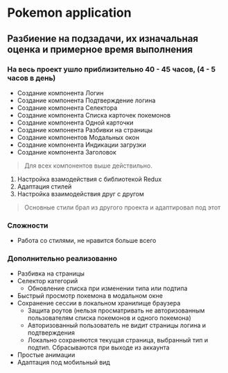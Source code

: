# Pokemon application

## Разбиение на подзадачи, их изначальная оценка и примерное время выполнения

### На весь проект ушло приблизительно 40 - 45 часов, (4 - 5 часов в день)
 * Создание компонента Логин
 * Создание компонента Подтверждение логина
 * Создание компонента Селектора
 * Создание компонента Списка карточек покемонов
 * Создание компонента Одной карточки
 * Создание компонента Разбивки на страницы
 * Создание компонентов Модальных окон
 * Создание компонента Индикации загрузки
 * Создание компонента Заголовок
    
 > Для всех компонентов выше действильно.

1. Настройка взамодействия с библиотекой Redux
2. Адаптация стилей
3. Настройка взаимодействия друг с другом

> Основные стили брал из другого проекта и адаптировал под этот

### Сложности
* Работа со стилями, не нравится больше всего


### Дополнительно реализованно

* Разбивка на страницы 
* Селектор категорий
    * Обновление списка при изменении типа или подтипа
* Быстрый просмотр покемона в модальном окне
* Сохранение сессии в локальном хранилище браузера
    * Защита роутов (нельзя просматривать не авторизованным пользователям списка покемонов и одного покемона)
    * Авторизованный пользователь не видит страницы логина и подтверждения
    * Локально сохраняются текущая страница, выбранный тип и подтип. Сбрасываются при выходе из аккаунта
* Простые анимации
* Адаптация под мобильный вид   
  



    
 
